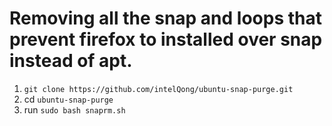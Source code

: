 # Removing all the snap and loops that prevent firefox to installed over snap instead of apt.


1. `git clone https://github.com/intelQong/ubuntu-snap-purge.git `
2. cd `ubuntu-snap-purge`
3. run `sudo bash snaprm.sh`
